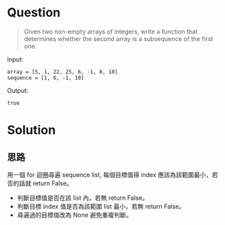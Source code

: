 # Question
> Given two non-empty arrays of integers, write a function that determines
  whether the second array is a subsequence of the first one.

Input:
```
array = [5, 1, 22, 25, 6, -1, 8, 10]
sequence = [1, 6, -1, 10]
```

Output:
```
true
```
# Solution
## 思路
用一個 for 迴圈尋遍 sequence list, 每個目標值得 index 應該為該範圍最小，若否的話就 return False。

* 判斷目標值是否在該 list 內，若無 return False。
* 判斷目標 index 值是否為該範圍 list 最小，若無 return False。
* 尋遍過的目標值改為 None 避免重複判斷。